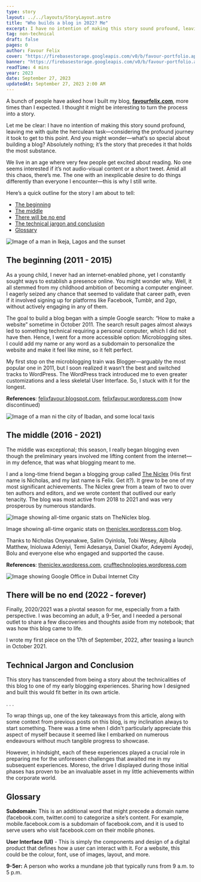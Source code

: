 ```yaml
---
type: story
layout: ../../layouts/StoryLayout.astro
title: "Who builds a blog in 2022? Me"
excerpt: I have no intention of making this story sound profound, leaving me with quite the herculean task—considering the profound journey it took to get to this point..
tag: non-technical
draft: false
pages: 0
author: Favour Felix
cover: "https://firebasestorage.googleapis.com/v0/b/favour-portfolio.appspot.com/o/stories%2Fwho-builds-a-blog-cover.webp?alt=media&token=d93809d7-947c-4b38-a9d2-68815f29c4da"
banner: "https://firebasestorage.googleapis.com/v0/b/favour-portfolio.appspot.com/o/stories%2Fwho-builds-a-blog-cover.webp?alt=media&token=d93809d7-947c-4b38-a9d2-68815f29c4da"
readTime: 4 mins
year: 2023
date: September 27, 2023
updatedAt: September 27, 2023 2:00 AM
---
```


A bunch of people have asked how I built my blog, **[favourfelix.com](http://favourfelix.com/)**, more times than I expected. I thought it might be interesting to turn the process into a story.

Let me be clear: I have no intention of making this story sound profound, leaving me with quite the herculean task—considering the profound journey it took to get to this point. And you might wonder—what’s so special about building a blog? Absolutely nothing; it’s the story that precedes it that holds the most substance.

We live in an age where very few people get excited about reading. No one seems interested if it’s not audio-visual content or a short tweet. Amid all this chaos, there’s me. The one with an inexplicable desire to do things differently than everyone I encounter—this is why I still write.

Here’s a quick outline for the story I am about to tell:

- [The beginning](#the-beginning-2011---2015)
- [The middle](#the-middle-2016---2021)
- [There will be no end](#there-will-be-no-end-2022---forever)
- [The technical jargon and conclusion](#technical-jargon-and-conclusion)
- [Glossary](#glossary)

![Image of a man in Ikeja, Lagos and the sunset](https://firebasestorage.googleapis.com/v0/b/favour-portfolio.appspot.com/o/stories%2Fthe-beginning-wbab.webp?alt=media&token=5a16fd97-979a-4d55-ae07-651895b865d5)

## The beginning (2011 - 2015)

As a young child, I never had an internet-enabled phone, yet I constantly sought ways to establish a presence online. You might wonder why. Well, it all stemmed from my childhood ambition of becoming a computer engineer. I eagerly seized any chance that seemed to validate that career path, even if it involved signing up for platforms like Facebook, Tumblr, and 2go, without actively engaging in any of them.

The goal to build a blog began with a simple Google search: “How to make a website” sometime in October 2011. The search result pages almost always led to something technical requiring a personal computer, which I did not have then. Hence, I went for a more accessible option: Microblogging sites. I could add my name or any word as a subdomain to personalize the website and make it feel like mine, so it felt perfect.

My first stop on the microblogging train was Blogger—arguably the most popular one in 2011, but I soon realized it wasn’t the best and switched tracks to WordPress. The WordPress track introduced me to even greater customizations and a less skeletal User Interface. So, I stuck with it for the longest.

**References**: [felixfavour.blogspot.com](http://felixfavour.blogspot.com), [felixfavour.wordpress.com](http://felixfavour.wordpress.com) (now discontinued)

![Image of a man ni the city of Ibadan, and some local taxis](https://firebasestorage.googleapis.com/v0/b/favour-portfolio.appspot.com/o/stories%2Fthe-middle-wbab.webp?alt=media&token=753d98e8-72a8-44d9-b095-ed2c2e44ee93)

## The middle (2016 - 2021)

The middle was exceptional; this season, I really began blogging even though the preliminary years involved me lifting content from the internet—in my defence, that was what blogging meant to me.

I and a long-time friend began a blogging group called [The Niclex](http://theniclex.wordpress.com/) (His first name is Nicholas, and my last name is Felix. Get it?). It grew to be one of my most significant achievements. The Niclex grew from a team of two to over ten authors and editors, and we wrote content that outlived our early tenacity. The blog was most active from 2018 to 2021 and was very prosperous by numerous standards.

![Image showing all-time organic stats on TheNiclex blog.](https://firebasestorage.googleapis.com/v0/b/favour-portfolio.appspot.com/o/stories%2Fstats-wbab.webp?alt=media&token=25a2dc1b-53b7-4b05-8e34-d1ad88a833ad)

Image showing all-time organic stats on [theniclex.wordpress.com](http://theniclex.wordpress.com) blog.

Thanks to Nicholas Onyeanakwe, Salim Oyinlola, Tobi Wesey, Ajibola Matthew, Inioluwa Adeniyi, Temi Adesanya, Daniel Okafor, Adeyemi Ayodeji, Bolu and everyone else who engaged and supported the cause.

**References**: [theniclex.wordpress.com](http://theniclex.wordpress.com), [crufftechnologies.wordpress.com](http://crufftechnologies.wordpress.com)

![Image showing Google Office in Dubai Internet City](https://firebasestorage.googleapis.com/v0/b/favour-portfolio.appspot.com/o/stories%2Fthe-end-wbab.webp?alt=media&token=6cc9a16e-cf3c-4951-8f71-2e17a1281419)

## There will be no end (2022 - forever)

Finally, 2020/2021 was a pivotal season for me, especially from a faith perspective. I was becoming an adult, a 9-5er, and I needed a personal outlet to share a few discoveries and thoughts aside from my notebook; that was how this blog came to life.

I wrote my first piece on the 17th of September, 2022, after teasing a launch in October 2021.

## Technical Jargon and Conclusion

This story has transcended from being a story about the technicalities of this blog to one of my early blogging experiences. Sharing how I designed and built this would fit better in its own article.

<section class="first">
. . .
</section>

To wrap things up, one of the key takeaways from this article, along with some context from previous posts on this blog, is my inclination always to start something. There was a time when I didn't particularly appreciate this aspect of myself because it seemed like I embarked on numerous endeavours without much tangible progress to showcase.

However, in hindsight, each of these experiences played a crucial role in preparing me for the unforeseen challenges that awaited me in my subsequent experiences. Moreso, the drive I displayed during those initial phases has proven to be an invaluable asset in my little achievements within the corporate world.

## Glossary

**Subdomain:** This is an additional word that might precede a domain name (facebook.com, twitter.com) to categorize a site’s content. For example, mobile.facebook.com is a subdomain of facebook.com, and it is used to serve users who visit facebook.com on their mobile phones.

**User Interface (UI)** - This is simply the components and design of a digital product that defines how a user can interact with it. For a website, this could be the colour, font, use of images, layout, and more.

**9-5er:** A person who works a mundane job that typically runs from 9 a.m. to 5 p.m.

